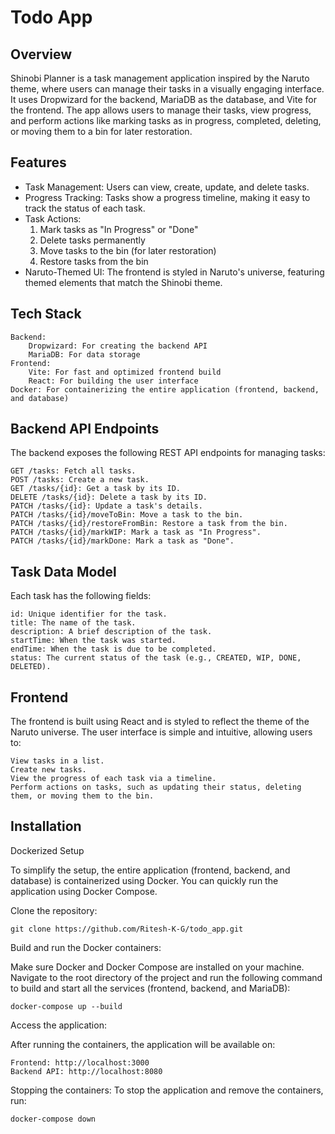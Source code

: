 # Todo App
Overview
---
Shinobi Planner is a task management application inspired by the Naruto theme, where users can manage their tasks in a visually engaging interface. 
It uses Dropwizard for the backend, MariaDB as the database, and Vite for the frontend. 
The app allows users to manage their tasks, view progress, and perform actions like marking tasks as in progress, completed, deleting, or moving them to a bin for later restoration.

Features
---
- Task Management: Users can view, create, update, and delete tasks.
- Progress Tracking: Tasks show a progress timeline, making it easy to track the status of each task.
- Task Actions:
    1. Mark tasks as "In Progress" or "Done"
    2. Delete tasks permanently
    3. Move tasks to the bin (for later restoration)
    4. Restore tasks from the bin
- Naruto-Themed UI: The frontend is styled in Naruto's universe, featuring themed elements that match the Shinobi theme.

Tech Stack
---
    Backend:
        Dropwizard: For creating the backend API
        MariaDB: For data storage
    Frontend:
        Vite: For fast and optimized frontend build
        React: For building the user interface
    Docker: For containerizing the entire application (frontend, backend, and database)

Backend API Endpoints
---
The backend exposes the following REST API endpoints for managing tasks:

    GET /tasks: Fetch all tasks.
    POST /tasks: Create a new task.
    GET /tasks/{id}: Get a task by its ID.
    DELETE /tasks/{id}: Delete a task by its ID.
    PATCH /tasks/{id}: Update a task's details.
    PATCH /tasks/{id}/moveToBin: Move a task to the bin.
    PATCH /tasks/{id}/restoreFromBin: Restore a task from the bin.
    PATCH /tasks/{id}/markWIP: Mark a task as "In Progress".
    PATCH /tasks/{id}/markDone: Mark a task as "Done".

Task Data Model
---
Each task has the following fields:

    id: Unique identifier for the task.
    title: The name of the task.
    description: A brief description of the task.
    startTime: When the task was started.
    endTime: When the task is due to be completed.
    status: The current status of the task (e.g., CREATED, WIP, DONE, DELETED).

Frontend
---
The frontend is built using React and is styled to reflect the theme of the Naruto universe. The user interface is simple and intuitive, allowing users to:

    View tasks in a list.
    Create new tasks.
    View the progress of each task via a timeline.
    Perform actions on tasks, such as updating their status, deleting them, or moving them to the bin.

Installation
---

Dockerized Setup

To simplify the setup, the entire application (frontend, backend, and database) is containerized using Docker. You can quickly run the application using Docker Compose.

Clone the repository:
```
git clone https://github.com/Ritesh-K-G/todo_app.git
```
Build and run the Docker containers:

Make sure Docker and Docker Compose are installed on your machine.
Navigate to the root directory of the project and run the following command to build and start all the services (frontend, backend, and MariaDB):
```
docker-compose up --build
```
Access the application:

After running the containers, the application will be available on:
```
Frontend: http://localhost:3000
Backend API: http://localhost:8080
```
Stopping the containers: To stop the application and remove the containers, run:
```
docker-compose down
```
